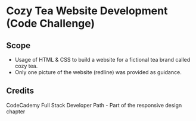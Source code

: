 # **Cozy Tea Website Development** (Code Challenge)

## Scope

- Usage of HTML & CSS to build a website for a fictional tea brand called cozy tea.
- Only one picture of the website (redline) was provided as guidance.

## Credits

CodeCademy Full Stack Developer Path - Part of the responsive design chapter
